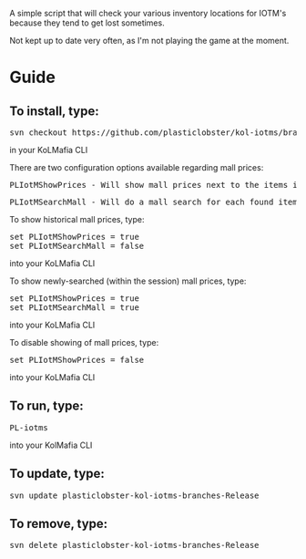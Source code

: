 A simple script that will check your various inventory locations for IOTM's because they tend to get lost sometimes.

Not kept up to date very often, as I'm not playing the game at the moment.

Guide
=====

To install, type:
----------------------
<pre>
svn checkout https://github.com/plasticlobster/kol-iotms/branches/Release
</pre>

in your KoLMafia CLI

There are two configuration options available regarding mall prices:
<pre>
PLIotMShowPrices - Will show mall prices next to the items if set to true.
</pre>
<pre>
PLIotMSearchMall - Will do a mall search for each found item rather than using historical prices.
</pre>

To show historical mall prices, type:
<pre>
set PLIotMShowPrices = true
set PLIotMSearchMall = false
</pre>
into your KoLMafia CLI

To show newly-searched (within the session) mall prices, type:
<pre>
set PLIotMShowPrices = true
set PLIotMSearchMall = true
</pre>
into your KoLMafia CLI

To disable showing of mall prices, type:
<pre>
set PLIotMShowPrices = false
</pre>

into your KoLMafia CLI

To run, type:
----------------------
<pre>
PL-iotms
</pre>
into your KolMafia CLI

To update, type:
----------------------
<pre>
svn update plasticlobster-kol-iotms-branches-Release
</pre>

To remove, type:
----------------------
<pre>
svn delete plasticlobster-kol-iotms-branches-Release
</pre>
